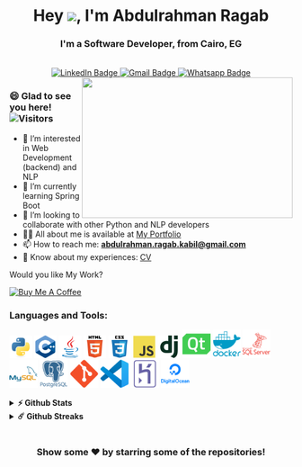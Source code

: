 <h1 align="center">Hey <img src="https://media.tenor.com/yWSRmymbuBkAAAAM/waving-hi.gif" width="35"/>, I'm Abdulrahman Ragab </h1>
<h3 align="center">I'm a Software Developer, from Cairo, EG </h3>
<br>

<div id="badges" align="center">
  <a href="https://www.linkedin.com/in/abdulrahman-kabil-5729621a2/">
    <img src="https://img.shields.io/badge/LinkedIn-blue?style=for-the-badge&logo=linkedin&logoColor=white" alt="LinkedIn Badge"/>
  </a>
  <a href="https://mail.google.com/mail/u/?authuser=abdulrahman.ragab.kabil@gmail.com">
    <img src="https://img.shields.io/badge/-Gmail-00acee?style=for-the-badge&logo=Gmail&color=red&logoColor=white" alt="Gmail Badge"/>
  </a>
  <a href="https://wa.me/201280059456?text=from_Github_hey👋">
    <img src="https://img.shields.io/badge/-Whatsapp-0088cc?style=for-the-badge&logo=Whatsapp&logoColor=white&color" alt="Whatsapp Badge"/>
  </a>
</div>
<div id="header" align="center">
  <img align="right" height="250" width="375" alt="" src="https://raw.githubusercontent.com/iampavangandhi/iampavangandhi/master/gifs/coder.gif" align="center" />
</div>

### 😄 Glad to see you here!    ![Visitors](https://api.visitorbadge.io/api/visitors?path=https%3A%2F%2Fgithub.com%2FAbdulrahman-Kabil-developer1&labelColor=%2337d67a&countColor=%232ccce4)

- 👀 I’m interested in Web Development (backend) and NLP
- 🌱 I’m currently learning Spring Boot
- 💞️ I’m looking to collaborate with other Python and NLP developers
- 👨‍💻 All about me is available at [My Portfolio](https://abdulrahman-ragab-developer.my.canva.site/portfolio)
- 📫 How to reach me: **abdulrahman.ragab.kabil@gmail.com**
- 📄 Know about my experiences: [CV]([https://drive.google.com/file/d/1j4XGH7enf_jYow9eFTGUmJbBgkrbwDAT/view](https://drive.google.com/file/d/1aYXDIPQwNdAyjPKnKXUo_JjFZNPeqwZg/view?usp=sharing))

Would you like My Work?

<a href="https://www.buymeacoffee.com/abdulrahmaa" target="_blank"><img src="https://cdn.buymeacoffee.com/buttons/v2/default-yellow.png" alt="Buy Me A Coffee" height="60px" width="217px" ></a>

### Languages and Tools:

<p align="left"> 

  <img src="https://github.com/devicons/devicon/blob/master/icons/python/python-original.svg" alt="python" width="40" height="40"/> 
  <img src="https://raw.githubusercontent.com/devicons/devicon/master/icons/cplusplus/cplusplus-original.svg" alt="cplusplus" width="40" height="40"/> 
  <img src="https://raw.githubusercontent.com/devicons/devicon/master/icons/java/java-original.svg" alt="java" width="40" height="40"/>
  <img src="https://raw.githubusercontent.com/devicons/devicon/master/icons/html5/html5-original-wordmark.svg" alt="html5" width="40" height="40"/>
  <img src="https://raw.githubusercontent.com/devicons/devicon/master/icons/css3/css3-original-wordmark.svg" alt="css3" width="40" height="40"/> 
  <img src="https://raw.githubusercontent.com/devicons/devicon/master/icons/javascript/javascript-original.svg" alt="javascript" width="40" height="40"/> 
  <img src="https://github.com/devicons/devicon/blob/master/icons/django/django-plain.svg" alt="django" width="40" height="40"/> 
  <img src="https://github.com/devicons/devicon/blob/master/icons/qt/qt-original.svg" alt="QT" width="50" height="50"/>
  <img src="https://github.com/devicons/devicon/blob/master/icons/docker/docker-plain-wordmark.svg" alt="Docker" width="50" height="50"/>
  <img src="https://github.com/devicons/devicon/blob/master/icons/microsoftsqlserver/microsoftsqlserver-plain-wordmark.svg" alt="MSQL" width="50" height="50"/>
  <img src="https://github.com/devicons/devicon/blob/master/icons/mysql/mysql-original-wordmark.svg" alt="MySQL" width="50" height="50"/>
  <img src="https://github.com/devicons/devicon/blob/master/icons/postgresql/postgresql-plain-wordmark.svg" alt="postgres" width="50" height="50"/>
  <img src="https://github.com/devicons/devicon/blob/master/icons/git/git-plain.svg" alt="git" width="50" height="50"/>
  <img src="https://github.com/devicons/devicon/blob/master/icons/vscode/vscode-original.svg" alt="VS" width="50" height="50"/>
  <img src="https://github.com/devicons/devicon/blob/master/icons/heroku/heroku-original.svg" alt="heroku" width="50" height="50"/>
  <img src="https://github.com/devicons/devicon/blob/master/icons/digitalocean/digitalocean-original-wordmark.svg" alt="digital ocean" width="50" height="50"/>
</p>

<details>	
  <summary><b>⚡ Github Stats</b></summary>

  <br />
  <img height="180em" src="https://github-readme-stats.vercel.app/api?username=Abdulrahman-Kabil-developer1&show_icons=true&hide_border=true&&count_private=true&include_all_commits=true" />
  <img height="180em" src="https://github-readme-stats.vercel.app/api/top-langs/?username=Abdulrahman-Kabil-developer1&exclude_repo=KNN-Image-Classification&show_icons=true&hide_border=true&layout=compact&langs_count=8"/>
</details>
<details>	
  <summary><b>☄️ Github Streaks</b></summary>

  <br />
  <img height="180em" src="https://github-readme-streak-stats.herokuapp.com/?user=Abdulrahman-Kabil-developer1&hide_border=true" />
</details>

#

<div align="center">

### Show some ❤️ by starring some of the repositories!

</div>
